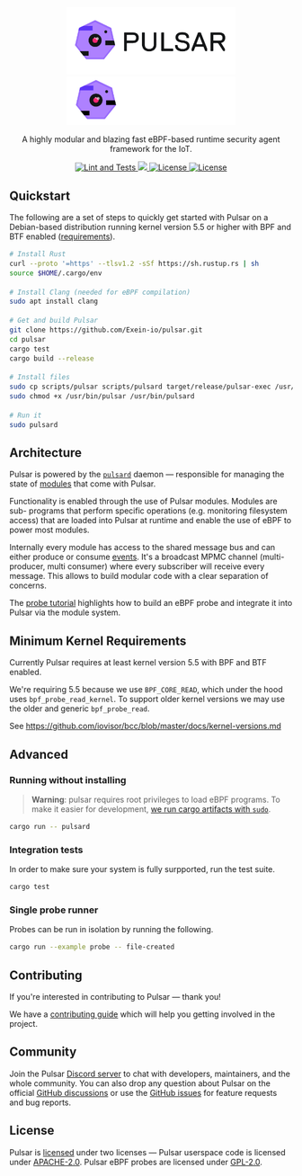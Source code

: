 <div align="center">
  <img width="300" src="res/pulsar-logo-black.png#gh-light-mode-only" alt="Pulsar dark logo">
  <img width="300" src="res/pulsar-logo-white.png#gh-dark-mode-only" alt="Pulsar light logo">
  <p>
  A highly modular and blazing fast eBPF-based runtime security agent framework for the IoT.
  </p>
  <p>
    <a href="https://github.com/Exein-io/pulsar/actions/workflows/test.yml">
      <img src="https://github.com/Exein-io/pulsar/actions/workflows/test.yml/badge.svg?branch=main" alt="Lint and Tests">
    </a>
    <a href="https://discord.gg/ZrySDqhBtZ"><img src="https://img.shields.io/discord/986983233256321075?color=%2331c753&logo=discord">
    <a href="https://opensource.org/licenses/Apache-2.0">
      <img src="https://img.shields.io/badge/License-Apache_2.0-blue.svg" alt="License">
      <img src="https://img.shields.io/badge/License-GPL--2.0-blue.svg" alt="License">
    </a>
  </p>
</div>

## Quickstart

The following are a set of steps to quickly get started with Pulsar on a
Debian-based distribution running kernel version 5.5 or higher with BPF
and BTF enabled ([requirements](#minimum-kernel-requirements)).

```sh
# Install Rust
curl --proto '=https' --tlsv1.2 -sSf https://sh.rustup.rs | sh
source $HOME/.cargo/env

# Install Clang (needed for eBPF compilation)
sudo apt install clang

# Get and build Pulsar
git clone https://github.com/Exein-io/pulsar.git
cd pulsar
cargo test
cargo build --release

# Install files
sudo cp scripts/pulsar scripts/pulsard target/release/pulsar-exec /usr/bin/
sudo chmod +x /usr/bin/pulsar /usr/bin/pulsard

# Run it
sudo pulsard
```

## Architecture

Pulsar is powered by the [`pulsard`](./pulsar/src/pulsard/daemon.rs) 
daemon — responsible for managing the state of [modules](./modules/) 
that come with Pulsar.

Functionality is enabled through the use of Pulsar modules. Modules are sub-
programs that perform specific operations (e.g. monitoring filesystem access) 
that are loaded into Pulsar at runtime and enable the use of eBPF to power
most modules.

Internally every module has access to the shared message bus and can either 
produce or consume [events](./pulsar-core/src/event.rs). It's a broadcast MPMC 
channel (multi-producer, multi consumer) where every subscriber will receive 
every message. This allows to build modular code with a clear separation of 
concerns.

The [probe tutorial](./bpf-common/ProbeTutorial.md) highlights how to build an 
eBPF probe and integrate it into Pulsar via the module system.

## Minimum Kernel Requirements

Currently Pulsar requires at least kernel version 5.5 with BPF and BTF enabled.

We're requiring 5.5 because we use `BPF_CORE_READ`, which under the hood uses
`bpf_probe_read_kernel`. To support older kernel versions we may use the older
and generic `bpf_probe_read`.

See <https://github.com/iovisor/bcc/blob/master/docs/kernel-versions.md>

## Advanced

### Running without installing

> **Warning**: pulsar requires root privileges to load eBPF programs. To make it
> easier for development, [we run cargo artifacts with `sudo`](.cargo/config).

```sh
cargo run -- pulsard
```

### Integration tests

In order to make sure your system is fully surpported, run the test suite.

```sh
cargo test
```

### Single probe runner

Probes can be run in isolation by running the following. 

```sh
cargo run --example probe -- file-created
```

## Contributing

If you're interested in contributing to Pulsar — thank you!

We have a [contributing guide](CONTRIBUTING.md) which will help you getting involved in the project.

## Community

Join the Pulsar [Discord server](https://discord.gg/MQgaTPef7a) to chat with developers, maintainers, and the whole community. You can also drop any question about Pulsar on the official [GitHub discussions](https://github.com/Exein-io/pulsar/discussions) or use the [GitHub issues](https://github.com/Exein-io/pulsar/issues) for feature requests and bug reports.

## License

Pulsar is [licensed](./LICENSE) under two licenses — Pulsar userspace code is licensed under [APACHE-2.0](./LICENSES/LICENSE-APACHE-2.0). Pulsar eBPF probes are licensed under [GPL-2.0](./LICENSES/LICENSE-GPL-2.0).
